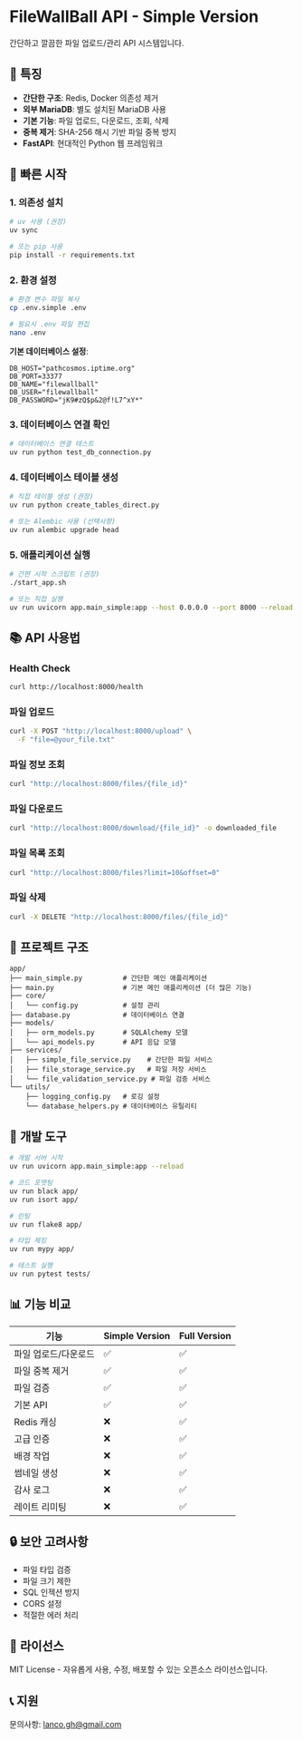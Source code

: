 # FileWallBall API - Simple Version

간단하고 깔끔한 파일 업로드/관리 API 시스템입니다.

## 🎯 특징

- **간단한 구조**: Redis, Docker 의존성 제거
- **외부 MariaDB**: 별도 설치된 MariaDB 사용
- **기본 기능**: 파일 업로드, 다운로드, 조회, 삭제
- **중복 제거**: SHA-256 해시 기반 파일 중복 방지
- **FastAPI**: 현대적인 Python 웹 프레임워크

## 🚀 빠른 시작

### 1. 의존성 설치

```bash
# uv 사용 (권장)
uv sync

# 또는 pip 사용
pip install -r requirements.txt
```

### 2. 환경 설정

```bash
# 환경 변수 파일 복사
cp .env.simple .env

# 필요시 .env 파일 편집
nano .env
```

**기본 데이터베이스 설정**:
```env
DB_HOST="pathcosmos.iptime.org"
DB_PORT=33377
DB_NAME="filewallball"
DB_USER="filewallball"
DB_PASSWORD="jK9#zQ$p&2@f!L7^xY*"
```

### 3. 데이터베이스 연결 확인

```bash
# 데이터베이스 연결 테스트
uv run python test_db_connection.py
```


### 4. 데이터베이스 테이블 생성

```bash
# 직접 테이블 생성 (권장)
uv run python create_tables_direct.py

# 또는 Alembic 사용 (선택사항)
uv run alembic upgrade head
```

### 5. 애플리케이션 실행

```bash
# 간편 시작 스크립트 (권장)
./start_app.sh

# 또는 직접 실행
uv run uvicorn app.main_simple:app --host 0.0.0.0 --port 8000 --reload
```

## 📚 API 사용법

### Health Check
```bash
curl http://localhost:8000/health
```

### 파일 업로드
```bash
curl -X POST "http://localhost:8000/upload" \
  -F "file=@your_file.txt"
```

### 파일 정보 조회
```bash
curl "http://localhost:8000/files/{file_id}"
```

### 파일 다운로드
```bash
curl "http://localhost:8000/download/{file_id}" -o downloaded_file
```

### 파일 목록 조회
```bash
curl "http://localhost:8000/files?limit=10&offset=0"
```

### 파일 삭제
```bash
curl -X DELETE "http://localhost:8000/files/{file_id}"
```

## 📁 프로젝트 구조

```
app/
├── main_simple.py          # 간단한 메인 애플리케이션
├── main.py                 # 기본 메인 애플리케이션 (더 많은 기능)
├── core/
│   └── config.py           # 설정 관리
├── database.py             # 데이터베이스 연결
├── models/
│   ├── orm_models.py       # SQLAlchemy 모델
│   └── api_models.py       # API 응답 모델
├── services/
│   ├── simple_file_service.py    # 간단한 파일 서비스
│   ├── file_storage_service.py   # 파일 저장 서비스
│   └── file_validation_service.py # 파일 검증 서비스
└── utils/
    ├── logging_config.py   # 로깅 설정
    └── database_helpers.py # 데이터베이스 유틸리티
```

## 🔧 개발 도구

```bash
# 개발 서버 시작
uv run uvicorn app.main_simple:app --reload

# 코드 포맷팅
uv run black app/
uv run isort app/

# 린팅
uv run flake8 app/

# 타입 체킹
uv run mypy app/

# 테스트 실행
uv run pytest tests/
```

## 📊 기능 비교

| 기능 | Simple Version | Full Version |
|------|----------------|--------------|
| 파일 업로드/다운로드 | ✅ | ✅ |
| 파일 중복 제거 | ✅ | ✅ |
| 파일 검증 | ✅ | ✅ |
| 기본 API | ✅ | ✅ |
| Redis 캐싱 | ❌ | ✅ |
| 고급 인증 | ❌ | ✅ |
| 배경 작업 | ❌ | ✅ |
| 썸네일 생성 | ❌ | ✅ |
| 감사 로그 | ❌ | ✅ |
| 레이트 리미팅 | ❌ | ✅ |

## 🔒 보안 고려사항

- 파일 타입 검증
- 파일 크기 제한
- SQL 인젝션 방지
- CORS 설정
- 적절한 에러 처리

## 📝 라이선스

MIT License - 자유롭게 사용, 수정, 배포할 수 있는 오픈소스 라이선스입니다.

## 📞 지원

문의사항: lanco.gh@gmail.com